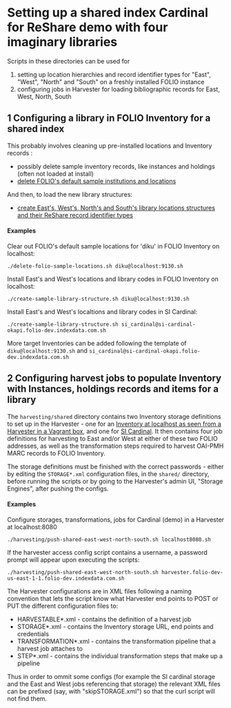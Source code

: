 # Setting up a shared index Cardinal for ReShare demo with four imaginary libraries

Scripts in these directories can be used for
 1) setting up location hierarchies and record identifier types for "East", "West", "North" and "South"  on a freshly installed FOLIO instance
 2) configuring jobs in Harvester for loading bibliographic records for East, West, North, South

## 1 Configuring a library in FOLIO Inventory for a shared index

This probably involves cleaning up pre-installed locations and Inventory records :

- possibly delete sample inventory records, like instances and holdings (often not loaded at install)
- [delete FOLIO's default sample institutions and locations](delete-folio-sample-locations.sh)

And then, to load the new library structures:

- [create East's, West's, North's and South's library locations structures and their ReShare record identifier types](create-sample-library-structure.sh)

#### Examples

Clear out FOLIO's default sample locations for 'diku' in FOLIO Inventory on localhost:

`./delete-folio-sample-locations.sh diku@localhost:9130.sh`

Install East's and West's locations and library codes in FOLIO Inventory on localhost:

`./create-sample-library-structure.sh diku@localhost:9130.sh`

Install East's and West's localtions and library codes in SI Cardinal:

`./create-sample-library-structure.sh si_cardinal@si-cardinal-okapi.folio-dev.indexdata.com.sh`

More target Inventories can be added following the template of `diku@localhost:9130.sh` and `si_cardinal@si-cardinal-okapi.folio-dev.indexdata.com.sh`

## 2 Configuring harvest jobs to populate Inventory with Instances, holdings records and items for a library

The `harvesting/shared` directory contains two Inventory storage definitions to set up in the Harvester - one for an [Inventory at localhost as seen from a Harvester in a Vagrant box](harvesting/shared/STORAGE-localhost.xml), and one for [SI Cardinal](harvesting/shared/STORAGE-si-cardinal.xml). It then contains four job definitions for harvesting to East and/or West at either of these two FOLIO addresses, as well as the transformation steps required to harvest OAI-PMH MARC records to FOLIO Inventory.

The storage definitions must be finished with the correct passwords - either by editing the `STORAGE*.xml` configuration files, in the `shared/` directory, before running the scripts or by going to the Harvester's admin UI, "Storage Engines", after pushing the configs.

#### Examples

Configure storages, transformations, jobs for Cardinal (demo) in a Harvester at localhost:8080

`./harvesting/push-shared-east-west-north-south.sh localhost8080.sh`

If the harvester access config script contains a username, a password prompt will appear upon executing the scripts:

`./harvesting/push-shared-east-west-north-south.sh harvester.folio-dev-us-east-1-1.folio-dev.indexdata.com.sh`

The Harvester configurations are in XML files following a naming convention that lets the script know what Harvester end points to POST or PUT the different configuration files to:

- HARVESTABLE*.xml  - contains the definition of a harvest job
- STORAGE*.xml - contains the Inventory storage URL, end points and credentials
- TRANSFORMATION*.xml - contains the transformation pipeline that a harvest job attaches to
- STEP*.xml - contains the individual transformation steps that make up a pipeline

Thus in order to ommit some configs (for example the SI cardinal storage and the East and West jobs referencing that storage) the relevant XML files can be prefixed (say, with "skipSTORAGE.xml") so that the curl script will not find them.

